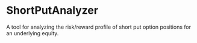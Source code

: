 # ShortPutAnalyzer
A tool for analyzing the risk/reward profile of short put option positions for an underlying equity.
